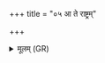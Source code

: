 +++
title = "०५ आ ते राष्ट्रम्"

+++
<details><summary>मूलम् (GR)</summary>

आ ते राष्ट्रम् इह रोहितो ऽहार्  
मृधो व्य् आस्थद् अभयं ते अभूत् ।  
तस्मै ते द्यावापृथिवी रेवतीभिः  
कामं दुहताम् इह शक्वरीभिः ॥
</details>